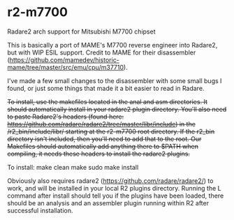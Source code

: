 # r2-m7700
Radare2 arch support for Mitsubishi M7700 chipset


This is basically a port of MAME's M7700 reverse engineer into Radare2, but with WIP ESIL support. 
Credit to MAME for their disassembler (https://github.com/mamedev/historic-mame/tree/master/src/emu/cpu/m37710).

I've made a few small changes to the disassembler with some small bugs I found, or just some things that made it a bit easier
to read in Radare. 

~~To install, use the makefiles located in the anal and asm directories. It should automatically install in your radare2 plugin
directory. You'll also need to paste Radare2's headers (found here: https://github.com/radare/radare2/tree/master/libr/include) in the /r2_bin/include/libr/ starting at the r2-m7700 root directory. If the r2_bin directory isn't included, then you'll need to add that to the root. Our Makefiles should automatically add anything there to $PATH when compiling, it needs these headers to install the radare2 plugins.~~

To install:
make clean
make
sudo make install

Obviously also requires radare2 (https://github.com/radare/radare2/) to work, and will be installed in your local R2 plugins directory. Running the L command after install should tell you if the plugins have been loaded, there should be an analysis and an assembler plugin running within R2 after successful installation. 
